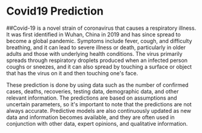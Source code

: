 # Covid19 Prediction
##Covid-19 is a novel strain of coronavirus that causes a respiratory illness. It was first identified in Wuhan, China in 2019 and has since spread to become a global pandemic. Symptoms include fever, cough, and difficulty breathing, and it can lead to severe illness or death, particularly in older adults and those with underlying health conditions. The virus primarily spreads through respiratory droplets produced when an infected person coughs or sneezes, and it can also spread by touching a surface or object that has the virus on it and then touching one's face.

These prediction is done by using data such as the number of confirmed cases, deaths, recoveries, testing data, demographic data, and other relevant information. The predictions are based on assumptions and uncertain parameters, so it's important to note that the predictions are not always accurate. Predictive models are also continuously updated as new data and information becomes available, and they are often used in conjunction with other data, expert opinions, and qualitative information.


